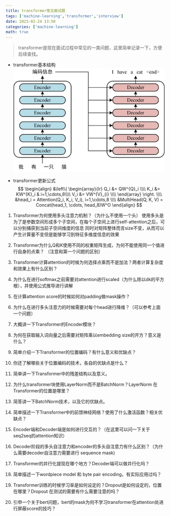 ```yaml
---
title: transformer常见面试题
tags: ['machine-learning','transformer','interview']
date: 2023-02-24 13:50
categories: ['machine-learning']
math: true
---
```

> transformer是现在面试过程中常见的一类问题，这里简单记录一下，方便后续查找。


* transformer基本结构
![transformer基本结构](https://raw.githubusercontent.com/ZermZhang/pictures/main/20230301085826.png)
- transformer更新公式
$$
\begin{align}
&\left\{
\begin{array}{lr}
Q_i &= QW^{Q}_i \\\\
K_i &= KW^{K}_i & i=1,\cdots,8\\\\
V_i &= VW^{V}_{i} \\\\
\end{array}
\right. \\\\
&head_i = Attention(Q_i, K_i, V_i), i=1,\cdots,8 \\\\
&MultiHead(Q, K, V) = Concat(head_1, \cdots, head_8)W^O
\end{align}
$$

1. Transformer为何使用多头注意力机制？（为什么不使用一个头）
	使用多头是为了是参数空间形成多个子空间，在每个子空间上进行self-attention之后，可以分别捕获到当前子空间维度的信息
    同时对矩阵整体而言size不变，从而可以产生计算量不变但是能够学习到特征多维度信息的效果
2. Transformer为什么Q和K使用不同的权重矩阵生成，为何不能使用同一个值进行自身的点乘？ （注意和第一个问题的区别）
   
3. Transformer计算attention的时候为何选择点乘而不是加法？两者计算复杂度和效果上有什么区别？
4. 为什么在进行softmax之前需要对attention进行scaled（为什么除以dk的平方根），并使用公式推导进行讲解
5. 在计算attention score的时候如何对padding做mask操作？
6. 为什么在进行多头注意力的时候需要对每个head进行降维？（可以参考上面一个问题）
7. 大概讲一下Transformer的Encoder模块？
8. 为何在获取输入词向量之后需要对矩阵乘以embedding size的开方？意义是什么？
9.  简单介绍一下Transformer的位置编码？有什么意义和优缺点？
10. 你还了解哪些关于位置编码的技术，各自的优缺点是什么？
11. 简单讲一下Transformer中的残差结构以及意义。
12. 为什么transformer块使用LayerNorm而不是BatchNorm？LayerNorm 在Transformer的位置是哪里？
13. 简答讲一下BatchNorm技术，以及它的优缺点。
14. 简单描述一下Transformer中的前馈神经网络？使用了什么激活函数？相关优缺点？
15. Encoder端和Decoder端是如何进行交互的？（在这里可以问一下关于seq2seq的attention知识）
16. Decoder阶段的多头自注意力和encoder的多头自注意力有什么区别？（为什么需要decoder自注意力需要进行 sequence mask)
17. Transformer的并行化提现在哪个地方？Decoder端可以做并行化吗？
18. 简单描述一下wordpiece model 和 byte pair encoding，有实际应用过吗？
19. Transformer训练的时候学习率是如何设定的？Dropout是如何设定的，位置在哪里？Dropout 在测试的需要有什么需要注意的吗？
20. 引申一个关于bert问题，bert的mask为何不学习transformer在attention处进行屏蔽score的技巧？